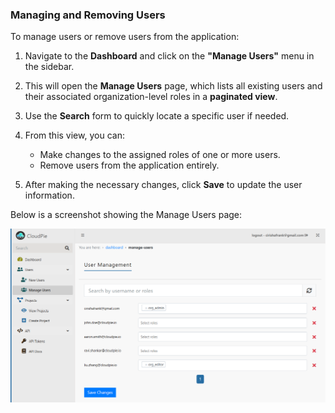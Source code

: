### Managing and Removing Users

To manage users or remove users from the application:

1. Navigate to the **Dashboard** and click on the **"Manage Users"** menu in the sidebar.
2. This will open the **Manage Users** page, which lists all existing users and their associated organization-level roles in a **paginated view**.
3. Use the **Search** form to quickly locate a specific user if needed.
4. From this view, you can:
   - Make changes to the assigned roles of one or more users.
   - Remove users from the application entirely.

5. After making the necessary changes, click **Save** to update the user information.

Below is a screenshot showing the Manage Users page:

![Screenshot of Manage Users Page](images/manage_users_1.png)

